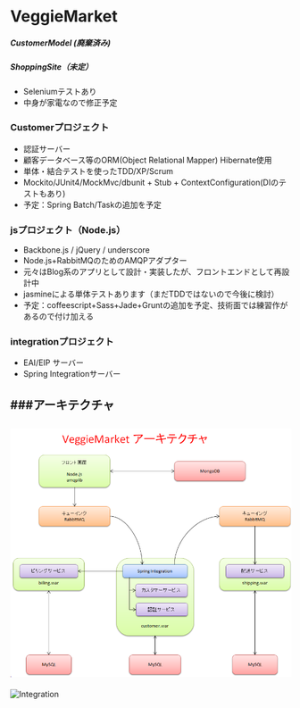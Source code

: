 ﻿VeggieMarket
============

##### CustomerModel (廃棄済み)
##### ShoppingSite（未定）
* Seleniumテストあり
* 中身が家電なので修正予定

### Customerプロジェクト
* 認証サーバー
* 顧客データベース等のORM(Object Relational Mapper) Hibernate使用
* 単体・結合テストを使ったTDD/XP/Scrum
* Mockito/JUnit4/MockMvc/dbunit + Stub + ContextConfiguration(DIのテストもあり)
* 予定：Spring Batch/Taskの追加を予定

### jsプロジェクト（Node.js）
* Backbone.js / jQuery / underscore
* Node.js+RabbitMQのためのAMQPアダプター
* 元々はBlog系のアプリとして設計・実装したが、フロントエンドとして再設計中
* jasmineによる単体テストあります（まだTDDではないので今後に検討）
* 予定：coffeescript+Sass+Jade+Gruntの追加を予定、技術面では練習作があるので付け加える

### integrationプロジェクト
* EAI/EIP サーバー
* Spring Integrationサーバー

###アーキテクチャ
---
![アーキテクチャ](アーキテクチャ2.png)
---
![Integration](integration図4.png)



